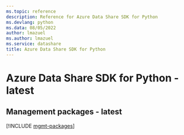 ```yaml
---
ms.topic: reference
description: Reference for Azure Data Share SDK for Python
ms.devlang: python
ms.data: 08/05/2022
author: lmazuel
ms.author: lmazuel
ms.service: datashare
title: Azure Data Share SDK for Python
---
```

# Azure Data Share SDK for Python - latest

## Management packages - latest
[!INCLUDE [mgmt-packages](data-share-mgmt-index.md)]